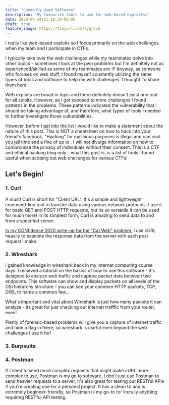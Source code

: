 ```yaml
---
title: "Commonly Used Software"
description: "My favourite tools to use for web-based exploitss"
date: 2020-04-24T01:18:38-06:00
draft: true
feature_image: https://tinyurl.com/syqrnv6
---
```


I really like web-based exploits so I focus primarily on the web challenges when my team and I participate in CTFs.

<!--more-->

 I typically take over the web challenges while my teammates delve into other topics - sometimes I look at the pwn problems but I'm definitely not as experienced/skilled as some of my teammates are :P Anyway, as someone who focuses on web stuff, I found myself constantly utilizing the same types of tools and software to help me with challenges. I thought I'd share them here! 


Web exploits are broad in topic and there definitely doesn't exist one tool for all sploits. However, as I got exposed to more challenges I found patterns in the problems. These patterns indicated the vulnerability that I should be taking advantage of, and therefore, what types of tools I needed to further investigate those vulnerabilities.

However, before I get into the list I would like to make a statement about the nature of this post. This is NOT a cheatsheet on how to hack into your friend's facebook. "Hacking" for malicious purposes is illegal and can cost you jail time and a fine of up to . I will not divulge information on how to compromise the privacy of individuals without their consent. This is a CTF and ethical hacking blog only - what this post is, is a list of tools I found useful when scoping out web challenges for various CTFs! 

Let's Begin!
----

<h3> 1. Curl </h3>

A must! Curl is short for "Client URL". It's a simple and lightweight command-line tool to transfer data using various network protocols. I use it for basic GET and POST HTTP requests, but its so versatile it can be used for much more! In its simplest form, Curl is amazing to send data to and from a specified server. 

[In my CONfidence 2020 write-up for the "Cat Web" problem](https://jamvie.net/posts/confidence2020_01/), I use cURL heavily to examine the response data from the server with each post request I make. 

<h3> 2. Wireshark </h3>

I gained knowledge in wireshark back in my internet computing course days. I recieved a tutorial on the basics of how to use this software - it's designed to analyze web traffic and capture packet data between two endpoints. This software can show and display packets on all levels of the OSI hierarchy structure - you can see your common HTTP packets, TCP, DNS, to name a common few...

What's important and vital about Wireshark is just how many packets it can analyze - its great for just checking out internet trafffic from your router, even! 

Plenty of forensic-based problems will give you a capture of internet traffic and hide a flag in there, so wireshark is useful even beyond the web challenges I use it for! 

<h3> 3. Burpsuite </h3>



<h3> 4. Postman </h3>

If I need to send more complex requests that might make cURL more complex to use, Postman is my go to software. I don't just use Postman to send heavier requests to a server, it's also great for testing out RESTful APIs if you're creating one for a personal project. It has a clean UI and is extremely beginner-friendly, so Postman is my go-to for literally anything requiring RESTful API testing. 



